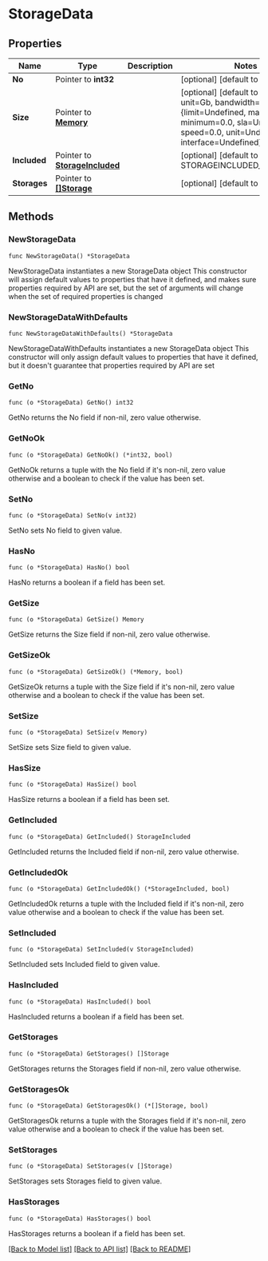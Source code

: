 # StorageData

## Properties

Name | Type | Description | Notes
------------ | ------------- | ------------- | -------------
**No** | Pointer to **int32** |  | [optional] [default to 0]
**Size** | Pointer to [**Memory**](Memory.md) |  | [optional] [default to {size=0.0, unit=Gb, bandwidth={limit=Undefined, maximum=0.0, minimum=0.0, sla=Undefined, speed=0.0, unit=Undefined}, interface=Undefined}]
**Included** | Pointer to [**StorageIncluded**](StorageIncluded.md) |  | [optional] [default to STORAGEINCLUDED_UNDEFINED]
**Storages** | Pointer to [**[]Storage**](Storage.md) |  | [optional] [default to []]

## Methods

### NewStorageData

`func NewStorageData() *StorageData`

NewStorageData instantiates a new StorageData object
This constructor will assign default values to properties that have it defined,
and makes sure properties required by API are set, but the set of arguments
will change when the set of required properties is changed

### NewStorageDataWithDefaults

`func NewStorageDataWithDefaults() *StorageData`

NewStorageDataWithDefaults instantiates a new StorageData object
This constructor will only assign default values to properties that have it defined,
but it doesn't guarantee that properties required by API are set

### GetNo

`func (o *StorageData) GetNo() int32`

GetNo returns the No field if non-nil, zero value otherwise.

### GetNoOk

`func (o *StorageData) GetNoOk() (*int32, bool)`

GetNoOk returns a tuple with the No field if it's non-nil, zero value otherwise
and a boolean to check if the value has been set.

### SetNo

`func (o *StorageData) SetNo(v int32)`

SetNo sets No field to given value.

### HasNo

`func (o *StorageData) HasNo() bool`

HasNo returns a boolean if a field has been set.

### GetSize

`func (o *StorageData) GetSize() Memory`

GetSize returns the Size field if non-nil, zero value otherwise.

### GetSizeOk

`func (o *StorageData) GetSizeOk() (*Memory, bool)`

GetSizeOk returns a tuple with the Size field if it's non-nil, zero value otherwise
and a boolean to check if the value has been set.

### SetSize

`func (o *StorageData) SetSize(v Memory)`

SetSize sets Size field to given value.

### HasSize

`func (o *StorageData) HasSize() bool`

HasSize returns a boolean if a field has been set.

### GetIncluded

`func (o *StorageData) GetIncluded() StorageIncluded`

GetIncluded returns the Included field if non-nil, zero value otherwise.

### GetIncludedOk

`func (o *StorageData) GetIncludedOk() (*StorageIncluded, bool)`

GetIncludedOk returns a tuple with the Included field if it's non-nil, zero value otherwise
and a boolean to check if the value has been set.

### SetIncluded

`func (o *StorageData) SetIncluded(v StorageIncluded)`

SetIncluded sets Included field to given value.

### HasIncluded

`func (o *StorageData) HasIncluded() bool`

HasIncluded returns a boolean if a field has been set.

### GetStorages

`func (o *StorageData) GetStorages() []Storage`

GetStorages returns the Storages field if non-nil, zero value otherwise.

### GetStoragesOk

`func (o *StorageData) GetStoragesOk() (*[]Storage, bool)`

GetStoragesOk returns a tuple with the Storages field if it's non-nil, zero value otherwise
and a boolean to check if the value has been set.

### SetStorages

`func (o *StorageData) SetStorages(v []Storage)`

SetStorages sets Storages field to given value.

### HasStorages

`func (o *StorageData) HasStorages() bool`

HasStorages returns a boolean if a field has been set.


[[Back to Model list]](../README.md#documentation-for-models) [[Back to API list]](../README.md#documentation-for-api-endpoints) [[Back to README]](../README.md)


